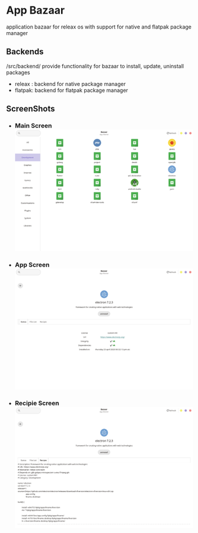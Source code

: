 # App Bazaar
  application bazaar for releax os with support for native and flatpak package manager

## Backends
  /src/backend/ provide functionality for bazaar to install, update, uninstall packages
  - releax : backend for native package manager
  - flatpak: backend for flatpak package manager


## ScreenShots
  - ### Main Screen ![Bazaar Main Screens](cache/Screenshot_MainScreen.png)
  - ### App Screen  ![Bazaar App Screens](cache/Screenshot_AppScreen.png)
  - ### Recipie Screen  ![Bazaar Recipie Screens](cache/Screenshot_Recipie.png)
